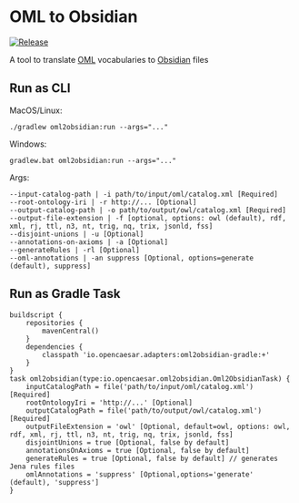 # OML to Obsidian

[![Release](https://img.shields.io/github/v/tag/opencaesar/obsidian-adapter?label=release)](https://github.com/opencaesar/obsidian-adapter/releases/latest)

A tool to translate [OML](https://opencaesar.github.io/oml) vocabularies to [Obsidian](https://obsidian.md/) files

## Run as CLI

MacOS/Linux:
```
./gradlew oml2obsidian:run --args="..."
```
Windows:
```
gradlew.bat oml2obsidian:run --args="..."
```
Args:
```
--input-catalog-path | -i path/to/input/oml/catalog.xml [Required]
--root-ontology-iri | -r http://... [Optional]
--output-catalog-path | -o path/to/output/owl/catalog.xml [Required]
--output-file-extension | -f [optional, options: owl (default), rdf, xml, rj, ttl, n3, nt, trig, nq, trix, jsonld, fss]
--disjoint-unions | -u [Optional]
--annotations-on-axioms | -a [Optional]
--generateRules | -rl [Optional]
--oml-annotations | -an suppress [Optional, options=generate (default), suppress]
```

## Run as Gradle Task
```
buildscript {
    repositories {
        mavenCentral()
    }
    dependencies {
        classpath 'io.opencaesar.adapters:oml2obsidian-gradle:+'
    }
}
task oml2obsidian(type:io.opencaesar.oml2obsidian.Oml2ObsidianTask) {
    inputCatalogPath = file('path/to/input/oml/catalog.xml') [Required]
    rootOntologyIri = 'http://...' [Optional]
    outputCatalogPath = file('path/to/output/owl/catalog.xml') [Required]
    outputFileExtension = 'owl' [Optional, default=owl, options: owl, rdf, xml, rj, ttl, n3, nt, trig, nq, trix, jsonld, fss]
    disjointUnions = true [Optional, false by default]
    annotationsOnAxioms = true [Optional, false by default]
    generateRules = true [Optional, false by default] // generates Jena rules files
    omlAnnotations = 'suppress' [Optional,options='generate' (default), 'suppress'] 
}
